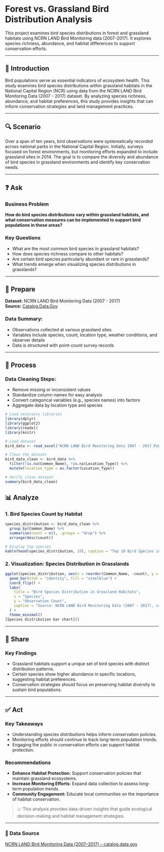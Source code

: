 # Forest vs. Grassland Bird Distribution Analysis

This project examines bird species distributions in forest and grassland habitats using NCRN LAND Bird Monitoring data (2007-2017). It explores species richness, abundance, and habitat differences to support conservation efforts.

---

## 📌 Introduction

Bird populations serve as essential indicators of ecosystem health. This study examines bird species distributions within grassland habitats in the National Capital Region (NCR) using data from the NCRN LAND Bird Monitoring Data (2007 - 2017) dataset. By analyzing species richness, abundance, and habitat preferences, this study provides insights that can inform conservation strategies and land management practices.

---

## 🔍 Scenario

Over a span of ten years, bird observations were systematically recorded across national parks in the National Capital Region. Initially, surveys focused on forest environments, but monitoring efforts expanded to include grassland sites in 2014. The goal is to compare the diversity and abundance of bird species in grassland environments and identify key conservation needs.

---

## ❓ Ask

### Business Problem

**How do bird species distributions vary within grassland habitats, and what conservation measures can be implemented to support bird populations in these areas?**

### Key Questions
- What are the most common bird species in grassland habitats?
- How does species richness compare to other habitats?
- Are certain bird species particularly abundant or rare in grasslands?
- What trends emerge when visualizing species distributions in grasslands?

---

## 📂 Prepare

**Dataset:** NCRN LAND Bird Monitoring Data (2007 - 2017)  
**Source:** [Catalog.Data.Gov](https://catalog.data.gov/)

### Data Summary:
- Observations collected at various grassland sites
- Variables include species, count, location type, weather conditions, and observer details
- Data is structured with point-count survey records

---

## 🧹 Process

### Data Cleaning Steps:
- Remove missing or inconsistent values
- Standardize column names for easy analysis
- Convert categorical variables (e.g., species names) into factors
- Aggregate data by location type and species

```r
# Load necessary libraries
library(dplyr)
library(ggplot2)
library(readxl)
library(knitr)

# Load dataset
bird_data <- read_excel("NCRN LAND Bird Monitoring Data 2007 - 2017_Public.xlsx")

# Clean the dataset
bird_data_clean <- bird_data %>%
  filter(!is.na(Common_Name), !is.na(Location_Type)) %>%
  mutate(location_type = as.factor(Location_Type))

# Verify clean dataset
summary(bird_data_clean)


```

## 📊 Analyze

### 1. Bird Species Count by Habitat

```r
species_distribution <- bird_data_clean %>%
  group_by(Common_Name) %>%
  summarise(count = n(), .groups = "drop") %>%
  arrange(desc(count))

# Display top species
kable(head(species_distribution, 10), caption = "Top 10 Bird Species in Grassland Habitats")
```

### 2. Visualization: Species Distribution in Grasslands

```r
ggplot(species_distribution, aes(x = reorder(Common_Name, -count), y = count)) +
  geom_bar(stat = "identity", fill = "steelblue") +
  coord_flip() +
  labs(
    title = "Bird Species Distribution in Grassland Habitats",
    x = "Species",
    y = "Observation Count",
    caption = "Source: NCRN LAND Bird Monitoring Data (2007 - 2017), catalog.data.gov"
  ) +
  theme_minimal()
[Species distribution bar chart]()
```

---

## 📢 Share

### Key Findings
- Grassland habitats support a unique set of bird species with distinct distribution patterns.
- Certain species show higher abundance in specific locations, suggesting habitat preferences.
- Conservation strategies should focus on preserving habitat diversity to sustain bird populations.

---

## ✅ Act

### Key Takeaways
- Understanding species distributions helps inform conservation policies.
- Monitoring efforts should continue to track long-term population trends.
- Engaging the public in conservation efforts can support habitat protection.

### Recommendations
- **Enhance Habitat Protection:** Support conservation policies that maintain grassland ecosystems.
- **Increase Monitoring Efforts:** Expand data collection to assess long-term population trends.
- **Community Engagement:** Educate local communities on the importance of habitat conservation.

> 📈 This analysis provides data-driven insights that guide ecological decision-making and habitat management strategies.

---

### 🔗 Data Source
[NCRN LAND Bird Monitoring Data (2007–2017) – catalog.data.gov](https://catalog.data.gov/)
